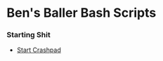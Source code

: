 # Ben's Baller Bash Scripts

### Starting Shit

* [Start Crashpad](https://github.com/workingBen/bash-scripts/blob/master/start_crashpad.sh)
